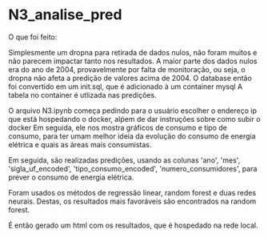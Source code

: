 # N3_analise_pred
O que foi feito:

Simplesmente um dropna para retirada de dados nulos, não foram muitos e não parecem impactar tanto nos resultados.
A maior parte dos dados nulos era do ano de 2004, provavelmente por falta de monitoração, ou seja, o dropna não afeta a predição de valores acima de 2004.
O database então foi convertido em um init.sql, que é adicionado à um container mysql
A tabela no container é utlizada nas predições.

O arquivo N3.ipynb começa pedindo para o usuário escolher o endereço ip que está hospedando o docker, alṕem de dar instruções sobre como subir o docker
Em seguida, ele nos mostra gráficos de consumo e tipo de consumo, para ter umam melhor ideia da evolução do consumo de energia elétrica e quais as áreas mais consumistas.

Em seguida, são realizadas predições, usando as colunas 'ano', 'mes', 'sigla_uf_encoded', 'tipo_consumo_encoded', 'numero_consumidores', para prever o consumo de energia elétrica.

Foram usados os métodos de regressão linear, random forest e duas redes neurais.
Destas, os resultados mais favoráveis são encontrados na random forest.

É então gerado um html com os resultados, que é hospedado na rede local.